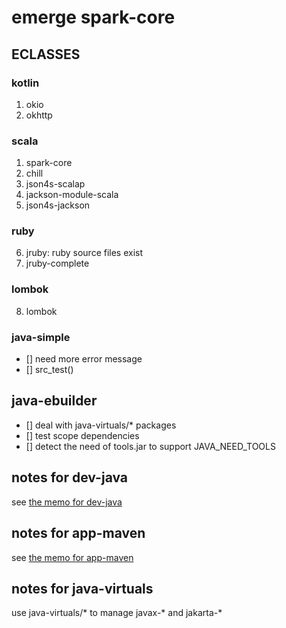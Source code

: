 
# emerge spark-core

## ECLASSES
### kotlin
1. okio
2. okhttp

### scala
1. spark-core
2. chill
3. json4s-scalap
4. jackson-module-scala
5. json4s-jackson

### ruby
6. jruby: ruby source files exist
7. jruby-complete

### lombok
8. lombok

### java-simple
- [] need more error message
- [] src\_test()

## java-ebuilder
- [] deal with java-virtuals/\* packages
- [] test scope dependencies
- [] detect the need of tools.jar to support JAVA\_NEED\_TOOLS

## notes for dev-java

see [the memo for dev-java](dev-java/memo.md)

## notes for app-maven

see [the memo for app-maven](app-maven/memo.md)

## notes for java-virtuals

use java-virtuals/\* to manage javax-\* and jakarta-\*
